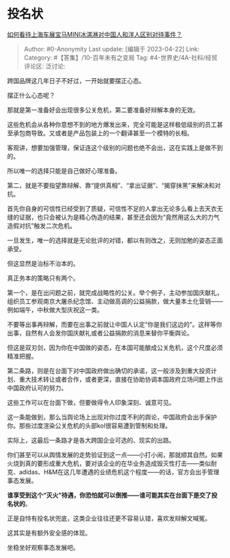 # 投名状
[如何看待上海车展宝马MINI冰淇淋对中国人和洋人区别对待事件？](https://www.zhihu.com/question/596680238/answer/2994496513)

> Author: #0-Anonymity
> Last update: [编辑于 2023-04-22]
> Link:
> Category: #【答集】/10-百年未有之变局
> Tag: #4-世界史/4A-社科/经贸 
> 评论区:
> 泛讨论:

跨国品牌这几年日子不好过，一开始就要摆正心态。

摆正什么心态呢？

那就是第一准备好会出现很多公关危机，第二要准备好辩解本身的无效。

这些危机会从各种你意想不到的地方爆发出来，完全可能是这样极低级别的员工甚至承包商导致。又或者是产品包装上的一个翻译甚至一个模特的长相。

客观讲，想要加强管理，保证连这个级别的问题也绝不会出，这在实践上是做不到的。

所以唯一的选择只能是自己做好心理准备。

第二，就是不要指望靠辩解、靠“提供真相”、“拿出证据”、“揭穿抹黑”来解决和对抗。

首先你自身的可信性已经受到了质疑，可信性不足的人拿出无论多么看上去天衣无缝的证据，也只会被认为是精心伪造的结果，甚至还会因为“竟然用这么大的力气造假对抗”触发二次危机。

一旦发生，唯一的选择就是无论批评的对错，都以有则改之，无则加勉的姿态正面承受。

但这显然是治标不治本的。

真正务本的策略只有两个。

第一个，是在出问题之前，就完成战略性的公关。举个例子，主动参加国庆献礼，组织员工参观南京大屠杀纪念馆、主动做高调的公益捐款，做大量本土化营销——例如端午，中秋做大型庆祝这一类。

不要等出事再辩解，而要在出事之前就让中国人认定“你是我们这边的”。这样等你出事，自然有人会发你国庆献礼或者公益捐款的消息来替你平衡舆论。

但这是双刃剑，因为你在中国做的姿态，在本国可能酿成公关危机，这个尺度必须精准把握。

第二条路，则是在台面下对中国政府做出确切的承诺，这一般涉及到重大投资计划、重大技术转让或者合作，或者更深，直接在协助协调本国政府立场问题上作出中国政府认可的努力。

这些工作可以在台面下做，但要做得令人印象深刻、诚意可见。

这一条能做到，那么当舆论场上出现对你过度不利的舆论，中国政府会出手保护你。那些过度渲染公关危机的头部kol很容易遭到管制和处理。

实际上，这最后一条路才是各大跨国企业可选的、现实的出路。

你们甚至可以从舆情发展的走势验证到这一点——小打小闹，那就顺其自然。如果火烧到真的要形成重大危机，要对该企业的在华业务造成毁灭性打击——类似耐克、adidas、H&M在这几年遭遇的业绩危机这个程度——的话，官方会出手管理事态发展。

**谁享受到这个“灭火”待遇，你恐怕就可以倒推——谁可能其实在台面下是交了投名状的**。

正是自恃有投名状兜底，这类企业往往还更不容易认错，喜欢发辩解文喊冤。

这其实是有额外安全感的体现。

坐稳坐好观察事态发展吧。
